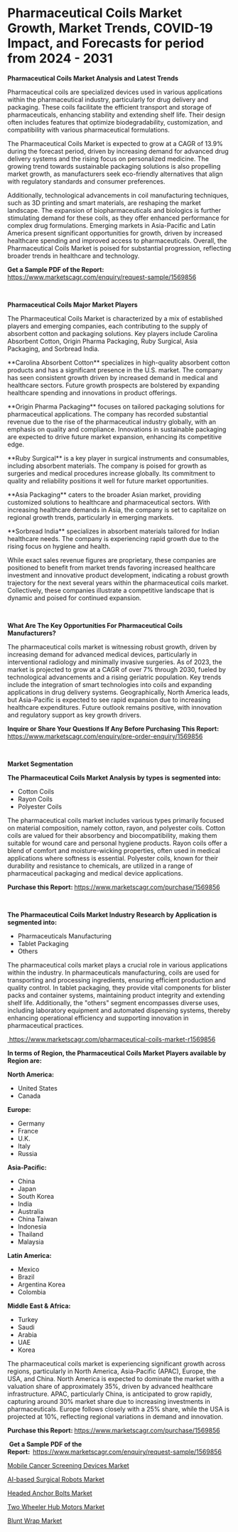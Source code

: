 <p><h1>Pharmaceutical Coils Market Growth, Market Trends, COVID-19 Impact, and Forecasts for period from 2024 - 2031</h1></p><p><strong>Pharmaceutical Coils Market Analysis and Latest Trends</strong></p>
<p><p>Pharmaceutical coils are specialized devices used in various applications within the pharmaceutical industry, particularly for drug delivery and packaging. These coils facilitate the efficient transport and storage of pharmaceuticals, enhancing stability and extending shelf life. Their design often includes features that optimize biodegradability, customization, and compatibility with various pharmaceutical formulations.</p><p>The Pharmaceutical Coils Market is expected to grow at a CAGR of 13.9% during the forecast period, driven by increasing demand for advanced drug delivery systems and the rising focus on personalized medicine. The growing trend towards sustainable packaging solutions is also propelling market growth, as manufacturers seek eco-friendly alternatives that align with regulatory standards and consumer preferences.</p><p>Additionally, technological advancements in coil manufacturing techniques, such as 3D printing and smart materials, are reshaping the market landscape. The expansion of biopharmaceuticals and biologics is further stimulating demand for these coils, as they offer enhanced performance for complex drug formulations. Emerging markets in Asia-Pacific and Latin America present significant opportunities for growth, driven by increased healthcare spending and improved access to pharmaceuticals. Overall, the Pharmaceutical Coils Market is poised for substantial progression, reflecting broader trends in healthcare and technology.</p></p>
<p><strong>Get a Sample PDF of the Report:&nbsp;</strong> <a href="https://www.marketscagr.com/enquiry/request-sample/1569856?utm_campaign=1744&utm_medium=2&utm_source=Github&utm_content=ia&utm_term=14102024&utm_id=pharmaceutical-coils">https://www.marketscagr.com/enquiry/request-sample/1569856</a></p>
<p>&nbsp;</p>
<p><strong>Pharmaceutical Coils Major Market Players</strong></p>
<p><p>The Pharmaceutical Coils Market is characterized by a mix of established players and emerging companies, each contributing to the supply of absorbent cotton and packaging solutions. Key players include Carolina Absorbent Cotton, Origin Pharma Packaging, Ruby Surgical, Asia Packaging, and Sorbread India.</p><p>**Carolina Absorbent Cotton** specializes in high-quality absorbent cotton products and has a significant presence in the U.S. market. The company has seen consistent growth driven by increased demand in medical and healthcare sectors. Future growth prospects are bolstered by expanding healthcare spending and innovations in product offerings.</p><p>**Origin Pharma Packaging** focuses on tailored packaging solutions for pharmaceutical applications. The company has recorded substantial revenue due to the rise of the pharmaceutical industry globally, with an emphasis on quality and compliance. Innovations in sustainable packaging are expected to drive future market expansion, enhancing its competitive edge.</p><p>**Ruby Surgical** is a key player in surgical instruments and consumables, including absorbent materials. The company is poised for growth as surgeries and medical procedures increase globally. Its commitment to quality and reliability positions it well for future market opportunities.</p><p>**Asia Packaging** caters to the broader Asian market, providing customized solutions to healthcare and pharmaceutical sectors. With increasing healthcare demands in Asia, the company is set to capitalize on regional growth trends, particularly in emerging markets.</p><p>**Sorbread India** specializes in absorbent materials tailored for Indian healthcare needs. The company is experiencing rapid growth due to the rising focus on hygiene and health.</p><p>While exact sales revenue figures are proprietary, these companies are positioned to benefit from market trends favoring increased healthcare investment and innovative product development, indicating a robust growth trajectory for the next several years within the pharmaceutical coils market. Collectively, these companies illustrate a competitive landscape that is dynamic and poised for continued expansion.</p></p>
<p>&nbsp;</p>
<p><strong>What Are The Key Opportunities For Pharmaceutical Coils Manufacturers?</strong></p>
<p><p>The pharmaceutical coils market is witnessing robust growth, driven by increasing demand for advanced medical devices, particularly in interventional radiology and minimally invasive surgeries. As of 2023, the market is projected to grow at a CAGR of over 7% through 2030, fueled by technological advancements and a rising geriatric population. Key trends include the integration of smart technologies into coils and expanding applications in drug delivery systems. Geographically, North America leads, but Asia-Pacific is expected to see rapid expansion due to increasing healthcare expenditures. Future outlook remains positive, with innovation and regulatory support as key growth drivers.</p></p>
<p><strong>Inquire or Share Your Questions If Any Before Purchasing This Report:</strong> <a href="https://www.marketscagr.com/enquiry/pre-order-enquiry/1569856?utm_campaign=1744&utm_medium=2&utm_source=Github&utm_content=ia&utm_term=14102024&utm_id=pharmaceutical-coils">https://www.marketscagr.com/enquiry/pre-order-enquiry/1569856</a></p>
<p>&nbsp;</p>
<p><strong>Market Segmentation</strong></p>
<p><strong>The Pharmaceutical Coils Market Analysis by types is segmented into:</strong></p>
<p><ul><li>Cotton Coils</li><li>Rayon Coils</li><li>Polyester Coils</li></ul></p>
<p><p>The pharmaceutical coils market includes various types primarily focused on material composition, namely cotton, rayon, and polyester coils. Cotton coils are valued for their absorbency and biocompatibility, making them suitable for wound care and personal hygiene products. Rayon coils offer a blend of comfort and moisture-wicking properties, often used in medical applications where softness is essential. Polyester coils, known for their durability and resistance to chemicals, are utilized in a range of pharmaceutical packaging and medical device applications.</p></p>
<p><strong>Purchase this Report:&nbsp;</strong><a href="https://www.marketscagr.com/purchase/1569856?utm_campaign=1744&utm_medium=2&utm_source=Github&utm_content=ia&utm_term=14102024&utm_id=pharmaceutical-coils">https://www.marketscagr.com/purchase/1569856</a></p>
<p>&nbsp;</p>
<p><strong>The Pharmaceutical Coils Market Industry Research by Application is segmented into:</strong></p>
<p><ul><li>Pharmaceuticals Manufacturing</li><li>Tablet Packaging</li><li>Others</li></ul></p>
<p><p>The pharmaceutical coils market plays a crucial role in various applications within the industry. In pharmaceuticals manufacturing, coils are used for transporting and processing ingredients, ensuring efficient production and quality control. In tablet packaging, they provide vital components for blister packs and container systems, maintaining product integrity and extending shelf life. Additionally, the "others" segment encompasses diverse uses, including laboratory equipment and automated dispensing systems, thereby enhancing operational efficiency and supporting innovation in pharmaceutical practices.</p></p>
<p><a href="https://www.marketscagr.com/pharmaceutical-coils-market-r1569856?utm_campaign=1744&utm_medium=2&utm_source=Github&utm_content=ia&utm_term=14102024&utm_id=pharmaceutical-coils">&nbsp;https://www.marketscagr.com/pharmaceutical-coils-market-r1569856</a></p>
<p><strong>In terms of Region, the Pharmaceutical Coils Market Players available by Region are:</strong></p>
<p>
    <p> <strong> North America: </strong>
        <ul>
            <li>United States</li>
            <li>Canada</li>
        </ul>
        </p> 
    <p> <strong> Europe: </strong>
        <ul>
            <li>Germany</li>
            <li>France</li>
            <li>U.K.</li>
            <li>Italy</li>
            <li>Russia</li>
        </ul>
        </p> 
    <p> <strong> Asia-Pacific: </strong>
        <ul>
            <li>China</li>
            <li>Japan</li>
            <li>South Korea</li>
            <li>India</li>
            <li>Australia</li>
            <li>China Taiwan</li>
            <li>Indonesia</li>
            <li>Thailand</li>
            <li>Malaysia</li>
        </ul>
        </p> 
    <p> <strong> Latin America: </strong>
        <ul>
            <li>Mexico</li>
            <li>Brazil</li>
            <li>Argentina Korea</li>
            <li>Colombia</li>
        </ul>
        </p> 
    <p> <strong> Middle East & Africa: </strong>
        <ul>
            <li>Turkey</li>
            <li>Saudi</li>
            <li>Arabia</li>
            <li>UAE</li>
            <li>Korea</li>
        </ul>
    </p>
    </p>
<p><p>The pharmaceutical coils market is experiencing significant growth across regions, particularly in North America, Asia-Pacific (APAC), Europe, the USA, and China. North America is expected to dominate the market with a valuation share of approximately 35%, driven by advanced healthcare infrastructure. APAC, particularly China, is anticipated to grow rapidly, capturing around 30% market share due to increasing investments in pharmaceuticals. Europe follows closely with a 25% share, while the USA is projected at 10%, reflecting regional variations in demand and innovation.</p></p>
<p><strong>Purchase this Report: </strong><a href="https://www.marketscagr.com/purchase/1569856?utm_campaign=1744&utm_medium=2&utm_source=Github&utm_content=ia&utm_term=14102024&utm_id=pharmaceutical-coils">https://www.marketscagr.com/purchase/1569856</a></p>
<p>&nbsp;<strong>Get a Sample PDF of the Report:&nbsp;&nbsp;</strong><a href="https://www.marketscagr.com/enquiry/request-sample/1569856?utm_campaign=1744&utm_medium=2&utm_source=Github&utm_content=ia&utm_term=14102024&utm_id=pharmaceutical-coils">https://www.marketscagr.com/enquiry/request-sample/1569856</a></p>
<p><strong></strong></p>
<p><p><a href="https://www.linkedin.com/pulse/pioneering-growth-analyzing-global-mobile-cancer-screening-rqofc?trk=public_post_embed_feed-article-content&utm_campaign=1744&utm_medium=2&utm_source=Github&utm_content=ia&utm_term=14102024&utm_id=pharmaceutical-coils">Mobile Cancer Screening Devices Market</a></p><p><a href="https://www.linkedin.com/pulse/booming-ai-based-surgical-robots-market-sector-analysis-growth-wpu6c?trk=public_post_embed_feed-article-content&utm_campaign=1744&utm_medium=2&utm_source=Github&utm_content=ia&utm_term=14102024&utm_id=pharmaceutical-coils">AI-based Surgical Robots Market</a></p><p><a href="https://github.com/AlisaRowe24/Market-Research-Report-List-1/blob/main/headed-anchor-bolts-market.md?utm_campaign=1744&utm_medium=2&utm_source=Github&utm_content=ia&utm_term=14102024&utm_id=pharmaceutical-coils">Headed Anchor Bolts Market</a></p><p><a href="https://www.linkedin.com/pulse/booming-two-wheeler-hub-motors-market-sector-analysis-cnrvc?trk=public_post_embed_feed-article-content&utm_campaign=1744&utm_medium=2&utm_source=Github&utm_content=ia&utm_term=14102024&utm_id=pharmaceutical-coils">Two Wheeler Hub Motors Market</a></p><p><a href="https://www.linkedin.com/pulse/global-perspectives-blunt-wrap-market-trends-forecast-p0vfe?trk=public_post_embed_feed-article-content&utm_campaign=1744&utm_medium=2&utm_source=Github&utm_content=ia&utm_term=14102024&utm_id=pharmaceutical-coils">Blunt Wrap Market</a></p></p>